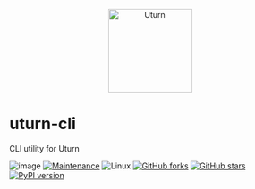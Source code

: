 <p align="center">
  <img src="https://encrypted-tbn0.gstatic.com/images?q=tbn:ANd9GcSnANZz2V7ZWIsbyjtJzH4zw2B-LQObn06ziQ&usqp=CAU" height=150 alt="Uturn"/>
</p>


# uturn-cli

CLI utility for Uturn

![image](https://img.shields.io/badge/Release-0.0.1-orange?style=for-the-badge&logo=appveyor)
[![Maintenance](https://img.shields.io/badge/Maintained%3F-yes-green.svg?style=for-the-badge&logo=appveyor)](https://github.com/UturnOSS/uturn-web/graphs/commit-activity)
![Linux](https://img.shields.io/badge/For-Linux-green?style=for-the-badge&logo=appveyor)
[![GitHub forks](https://img.shields.io/github/forks/UturnOSS/Uturn-CLI.svg?style=social&label=Fork&maxAge=2592000)](https://GitHub.com/Naereen/StrapDown.js/network/)
[![GitHub stars](https://img.shields.io/github/stars/UturnOSS/Uturn-CLI.svg?style=social&label=Star&maxAge=2592000)](https://GitHub.com/Naereen/StrapDown.js/stargazers/)
[![PyPI version](https://badge.fury.io/py/uturn-cli.svg)](https://badge.fury.io/py/uturn-cli)
